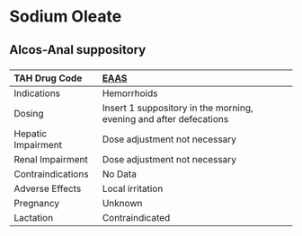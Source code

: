 # Sodium Oleate

## Alcos-Anal suppository

##### 

| TAH Drug Code      | [EAAS](https://www.tahsda.org.tw/drugs/hissearch.php?drug_code=EAAS)   |
|:-------------------|:-----------------------------------------------------------------------|
| Indications        | Hemorrhoids                                                            |
| Dosing             | Insert 1 suppository in the morning, evening and after defecations     |
| Hepatic Impairment | Dose adjustment not necessary                                          |
| Renal Impairment   | Dose adjustment not necessary                                          |
| Contraindications  | No Data                                                                |
| Adverse Effects    | Local irritation                                                       |
| Pregnancy          | Unknown                                                                |
| Lactation          | Contraindicated                                                        |

